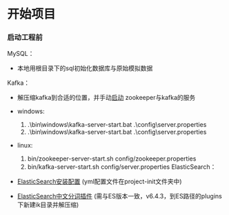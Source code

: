 # 开始项目 

### 启动工程前

MySQL：
* 本地用根目录下的sql初始化数据库与原始模拟数据

Kafka：

* 解压缩kafka到合适的位置，并手动[启动](https://www.orchome.com/6) zookeeper与kafka的服务
* windows:
    1. .\bin\windows\kafka-server-start.bat .\config\server.properties
    2. .\bin\windows\kafka-server-start.bat .\config\server.properties
* linux:
    1. bin/zookeeper-server-start.sh config/zookeeper.properties
    2. bin/kafka-server-start.sh config/server.properties
ElasticSearch：
  
* [ElasticSearch安装配置](https://www.elastic.co/cn/downloads/past-releases/elasticsearch-6-4-3) (yml配置文件在project-init文件夹中)
* [ElasticSearch中文分词插件](https://github.com/medcl/elasticsearch-analysis-ik/releases) (需与ES版本一致，v6.4.3，到ES路径的plugins下新建ik目录并解压缩)